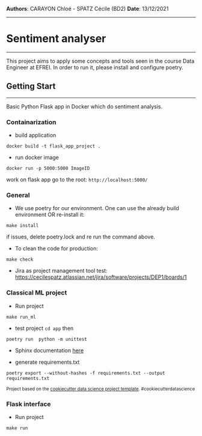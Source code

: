 **Authors**: CARAYON Chloé - SPATZ Cécile (BD2)
**Date**: 13/12/2021
___
# Sentiment analyser
___

This project aims to apply some concepts and tools seen in the course Data Engineer at EFREI.
In order to run it, please install and configure poetry.

## Getting Start
---

Basic Python Flask app in Docker which do sentiment analysis.

### Containarization 

- build application
``` 
docker build -t flask_app_project .  
```

- run docker image 
``` 
docker run -p 5000:5000 ImageID 
```
work on flask app 
go to the root:
``` http://localhost:5000/ ```


### General

- We use poetry for our environment. 
One can use the already build environment OR re-install it:
``` 
make install
```
if issues, delete poetry.lock and re run the command above.


- To clean the code for production:
``` 
make check
```

- Jira as project management tool test: 
https://cecilespatz.atlassian.net/jira/software/projects/DEP1/boards/1

###  Classical ML project
- Run project
``` 
make run_ml
```

- test project 
``` cd app ```
then 
```
poetry run  python -m unittest  
```

- Sphinx documentation [here](https://github.com/ChloeCarayon/Sentiment_analyser_app/blob/master/docs/build/html/index.html)

- generate requirements.txt
``` 
poetry export --without-hashes -f requirements.txt --output requirements.txt 
```


<p><small>Project based on the <a target="_blank" href="https://drivendata.github.io/cookiecutter-data-science/">cookiecutter data science project template</a>. #cookiecutterdatascience</small></p>


### Flask interface
- Run project
``` 
make run
```
